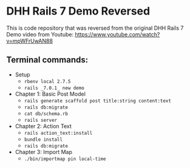 # DHH Rails 7 Demo Reversed
This is code repository that was reversed from the original DHH Rails 7 Demo video from Youtube: <https://www.youtube.com/watch?v=mpWFrUwAN88>

## Terminal commands:

 * Setup
   * `rbenv local 2.7.5`
   * `rails _7.0.1_ new demo`
 * Chapter 1: Basic Post Model
   * `rails generate scaffold post title:string content:text`
   * `rails db:migrate`
   * `cat db/schema.rb`
   * `rails server`
 * Chapter 2: Action Text
   * `rails action_text:install` 
   * `bundle install`
   * `rails db:migrate`
 * Chapter 3: Import Map
   * `./bin/importmap pin local-time`